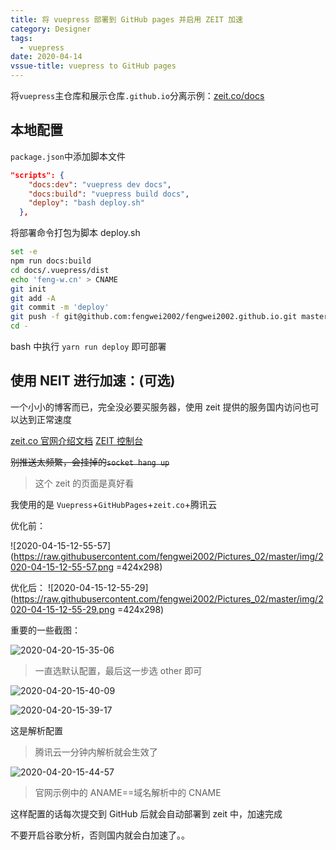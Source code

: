 ```yaml
---
title: 将 vuepress 部署到 GitHub pages 并启用 ZEIT 加速
category: Designer
tags:
  - vuepress
date: 2020-04-14
vssue-title: vuepress to GitHub pages
---
```


将`vuepress`主仓库和展示仓库`.github.io`分离示例：[zeit.co/docs](https://zeit.co/docs)
<!-- more -->

## 本地配置

`package.json`中添加脚本文件

```json
"scripts": {
    "docs:dev": "vuepress dev docs",
    "docs:build": "vuepress build docs",
    "deploy": "bash deploy.sh"
  },
```
将部署命令打包为脚本 deploy.sh

```sh
set -e
npm run docs:build
cd docs/.vuepress/dist
echo 'feng-w.cn' > CNAME
git init
git add -A
git commit -m 'deploy'
git push -f git@github.com:fengwei2002/fengwei2002.github.io.git master
cd -
```

bash 中执行 `yarn run deploy` 即可部署

## 使用 NEIT 进行加速：(可选)

一个小小的博客而已，完全没必要买服务器，使用 zeit 提供的服务国内访问也可以达到正常速度

[zeit.co 官网介绍文档](https://zeit.co/docs)
[ZEIT 控制台](https://zeit.co/dashboard)

~~别推送太频繁，会挂掉的`socket hang up`~~

>这个 zeit 的页面是真好看

我使用的是 `Vuepress`+`GitHubPages`+`zeit.co`+腾讯云

优化前：

![2020-04-15-12-55-57](https://raw.githubusercontent.com/fengwei2002/Pictures_02/master/img/2020-04-15-12-55-57.png =424x298)

优化后：
![2020-04-15-12-55-29](https://raw.githubusercontent.com/fengwei2002/Pictures_02/master/img/2020-04-15-12-55-29.png =424x298)

重要的一些截图：

![2020-04-20-15-35-06](https://raw.githubusercontent.com/fengwei2002/Pictures_02/master/img/2020-04-20-15-35-06.png)

>一直选默认配置，最后这一步选 other 即可

![2020-04-20-15-40-09](https://raw.githubusercontent.com/fengwei2002/Pictures_02/master/img/2020-04-20-15-40-09.png)

![2020-04-20-15-39-17](https://raw.githubusercontent.com/fengwei2002/Pictures_02/master/img/2020-04-20-15-39-17.png)

这是解析配置

>腾讯云一分钟内解析就会生效了

![2020-04-20-15-44-57](https://raw.githubusercontent.com/fengwei2002/Pictures_02/master/img/2020-04-20-15-44-57.png)

>官网示例中的 ANAME==域名解析中的 CNAME

这样配置的话每次提交到 GitHub 后就会自动部署到 zeit 中，加速完成

不要开启谷歌分析，否则国内就会白加速了。。

